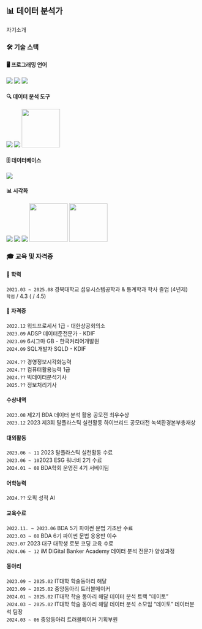 ## 📊 데이터 분석가

자기소개

### 🛠 기술 스택

#### 🖥️ 프로그래밍 언어
<img src="https://img.shields.io/badge/python-3776AB?style=for-the-badge&logo=python&logoColor=white"> <img src="https://img.shields.io/badge/R-276DC3?style=for-the-badge&logo=r&logoColor=white"> <img src="https://img.shields.io/badge/java-007396?style=for-the-badge&logo=sql&logoColor=white">

#### 🔍 데이터 분석 도구
<img src="https://img.shields.io/badge/numpy-013243?style=for-the-badge&logo=numpy&logoColor=white"> <img src="https://img.shields.io/badge/pandas-150458?style=for-the-badge&logo=pandas&logoColor=white"> <img src="https://scikit-learn.org/stable/_static/scikit-learn-logo-small.png" width="100">


#### 🗄️ 데이터베이스
<img src="https://img.shields.io/badge/mysql-4479A1?style=for-the-badge&logo=mysql&logoColor=white">

#### 📊 시각화

<img src="https://img.shields.io/badge/excel-217346?style=for-the-badge&logo=microsoftexcel&logoColor=white"> <img src="https://img.shields.io/badge/tableau-E97627?style=for-the-badge&logo=tableau&logoColor=white"> <img src="https://img.shields.io/badge/powerbi-F2C811?style=for-the-badge&logo=powerbi&logoColor=white"> <img src="https://matplotlib.org/_static/logo_light.svg" width="100">  <img src="https://seaborn.pydata.org/_static/logo-wide-lightbg.svg" width="100">

### 🎓 교육 및 자격증

#### 🏫 학력
`2021.03 ~ 2025.08` 경북대학교 섬유시스템공학과 & 통계학과 학사 졸업 (4년제) \
`학점`  / 4.3 ( / 4.5)

#### 📜 자격증
`2022.12` 워드프로세서 1급 - 대한상공회의소 \
`2023.09` ADSP 데이터준전문가 - KDIF \
`2023.09` 6시그마 GB - 한국커리어개발원 \
`2024.09` SQL개발자 SQLD - KDIF 

`2024.??` 경영정보시각화능력 \
`2024.??` 컴퓨터활용능력 1급 \
`2024.??` 빅데이터분석기사 \
`2025.??` 정보처리기사 

  
####  수상내역
`2023.08` 제2기 BDA 데이터 분석 활용 공모전 최우수상 \
`2023.12` 2023 제3회 탈플라스틱 실천활동 하이브리드 공모대전 녹색환경본부총재상

#### 대외활동
`2023.06 ~ 11` 2023 탈플라스틱 실천활동 수료 \
`2023.06 ~ 10`2023 ESG 워너비 2기 수료 \
`2024.01 ~ 08` BDA학회 운영진 4기 서베이팀 

#### 어학능력
`2024.??` 오픽 성적 AI

#### 교육수료
`2022.11. ~ 2023.06` BDA 5기 파이썬 문법 기초반 수료 \
`2023.03 ~ 08` BDA 6기 파이썬 문법 응용반 이수 \
`2023.07` 2023 대구 대학생 로봇 코딩 교육 수료 \
`2024.06 ~ 12` iM DiGital Banker Academy 데이터 분석 전문가 양성과정

#### 동아리
`2023.09 ~ 2025.02` IT대학 학술동아리 해달 \
`2023.09 ~ 2025.02` 중앙동아리 트러블메이커 \
`2024.01 ~ 2025.02` IT대학 학술 동아리 해달 데이터 분석 트랙 “데이토” \
`2024.03 ~ 2025.02` IT대학 학술 동아리 해달 데이터 분석 소모임 “데이토” 데이터분석 팀장 \
`2024.03 ~ 06` 중앙동아리 트러블메이커 기획부원
